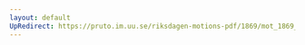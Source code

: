 ```yaml
---
layout: default
UpRedirect: https://pruto.im.uu.se/riksdagen-motions-pdf/1869/mot_1869__ak__87/mot_1869__ak__87-001.pdf
---
```

